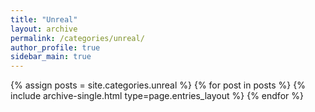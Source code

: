 ```yaml
---
title: "Unreal"
layout: archive
permalink: /categories/unreal/
author_profile: true
sidebar_main: true
---
```


{% assign posts = site.categories.unreal %}
{% for post in posts %} {% include archive-single.html type=page.entries_layout %} {% endfor %}